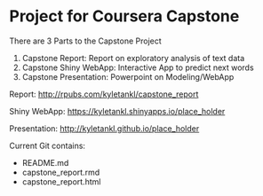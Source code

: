 Project for Coursera Capstone
=================================

There are 3 Parts to the Capstone Project

1. Capstone Report: Report on exploratory analysis of text data
2. Capstone Shiny WebApp: Interactive App to predict next words
3. Capstone Presentation: Powerpoint on Modeling/WebApp

Report: http://rpubs.com/kyletankl/capstone_report

Shiny WebApp: https://kyletankl.shinyapps.io/place_holder

Presentation: http://kyletankl.github.io/place_holder

Current Git contains:
- README.md
- capstone_report.rmd
- capstone_report.html